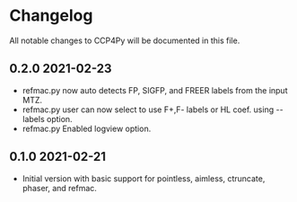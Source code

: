 # Changelog

All notable changes to CCP4Py will be documented in this file.

## 0.2.0 2021-02-23

- refmac.py now auto detects FP, SIGFP, and FREER labels from the input MTZ.
- refmac.py user can now select to use F+,F- labels or HL coef. using --labels option.
- refmac.py Enabled logview option.

## 0.1.0 2021-02-21

- Initial version with basic support for pointless, aimless, ctruncate, phaser, and refmac.
